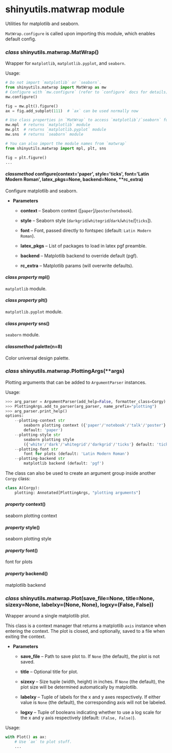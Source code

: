 # shinyutils.matwrap module

Utilities for matplotlib and seaborn.

`MatWrap.configure` is called upon importing this module, which enables default config.


### _class_ shinyutils.matwrap.MatWrap()
Wrapper for `matplotlib`, `matplotlib.pyplot`, and `seaborn`.

Usage:

```python
# Do not import `matplotlib` or `seaborn`.
from shinyutils.matwrap import MatWrap as mw
# Configure with `mw.configure` (refer to `configure` docs for details).
mw.configure()

fig = mw.plt().figure()
ax = fig.add_subplot(111)  # `ax` can be used normally now

# Use class properties in `MatWrap` to access `matplotlib`/`seaborn` functions.
mw.mpl  # returns `matplotlib` module
mw.plt  # returns `matplotlib.pyplot` module
mw.sns  # returns `seaborn` module

# You can also import the module names from `matwrap`
from shinyutils.matwrap import mpl, plt, sns

fig = plt.figure()
...
```


#### _classmethod_ configure(context='paper', style='ticks', font='Latin Modern Roman', latex_pkgs=None, backend=None, \*\*rc_extra)
Configure matplotlib and seaborn.


* **Parameters**


    * **context** – Seaborn context ([`paper`]/`poster`/`notebook`).


    * **style** – Seaborn style (`darkgrid`/`whitegrid`/`dark`/`white`/[`ticks`]).


    * **font** – Font, passed directly to fontspec (default: `Latin Modern Roman`).


    * **latex_pkgs** – List of packages to load in latex pgf preamble.


    * **backend** – Matplotlib backend to override default (pgf).


    * **rc_extra** – Matplotlib params (will overwrite defaults).



#### _class property_ mpl()
`matplotlib` module.


#### _class property_ plt()
`matplotlib.pyplot` module.


#### _class property_ sns()
`seaborn` module.


#### _classmethod_ palette(n=8)
Color universal design palette.


### _class_ shinyutils.matwrap.PlottingArgs(\*\*args)
Plotting arguments that can be added to `ArgumentParser` instances.

Usage:

```python
>>> arg_parser = ArgumentParser(add_help=False, formatter_class=Corgy)
>>> PlottingArgs.add_to_parser(arg_parser, name_prefix="plotting")
>>> arg_parser.print_help()
options:
    --plotting-context str
        seaborn plotting context ({'paper'/'notebook'/'talk'/'poster'}
        default: 'paper')
    --plotting-style str
        seaborn plotting style
        ({'white'/'dark'/'whitegrid'/'darkgrid'/'ticks'} default: 'ticks')
    --plotting-font str
        font for plots (default: 'Latin Modern Roman')
    --plotting-backend str
        matplotlib backend (default: 'pgf')
```

The class can also be used to create an argument group inside another `Corgy`
class:

```python
class A(Corgy):
    plotting: Annotated[PlottingArgs, "plotting arguments"]
```


#### _property_ context()
seaborn plotting context


#### _property_ style()
seaborn plotting style


#### _property_ font()
font for plots


#### _property_ backend()
matplotlib backend


### _class_ shinyutils.matwrap.Plot(save_file=None, title=None, sizexy=None, labelxy=(None, None), logxy=(False, False))
Wrapper around a single matplotlib plot.

This class is a context manager that returns a matplotlib `axis` instance when
entering the context. The plot is closed, and optionally, saved to a file when
exiting the context.


* **Parameters**


    * **save_file** – Path to save plot to. If `None` (the default), the plot is not
    saved.


    * **title** – Optional title for plot.


    * **sizexy** – Size tuple (width, height) in inches. If `None` (the default), the
    plot size will be determined automatically by matplotlib.


    * **labelxy** – Tuple of labels for the x and y axes respectively. If either value is
    `None` (the default), the corresponding axis will not be labeled.


    * **logxy** – Tuple of booleans indicating whether to use a log scale for the x and y
    axis respectively (default: `(False, False)`).


Usage:

```python
with Plot() as ax:
    # Use `ax` to plot stuff.
    ...
```
